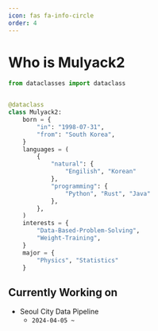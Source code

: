 ```yaml
---
icon: fas fa-info-circle
order: 4
---
```



# Who is Mulyack2
```python
from dataclasses import dataclass


@dataclass
class Mulyack2:
    born = {
        "in": "1998-07-31",
        "from": "South Korea",
    }
    languages = (
        {
            "natural": {
                "Engilish", "Korean"
            },
            "programming": {
                "Python", "Rust", "Java"
            },
        },
    )
    interests = {
        "Data-Based-Problem-Solving",
        "Weight-Training",
    }
    major = {
        "Physics", "Statistics"
    }
```

## Currently Working on

- Seoul City Data Pipeline
    - `2024-04-05 ~ `
